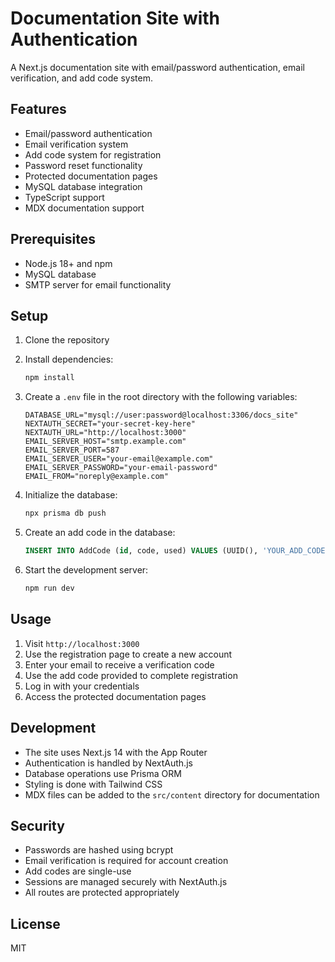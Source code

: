 # Documentation Site with Authentication

A Next.js documentation site with email/password authentication, email verification, and add code system.

## Features

- Email/password authentication
- Email verification system
- Add code system for registration
- Password reset functionality
- Protected documentation pages
- MySQL database integration
- TypeScript support
- MDX documentation support

## Prerequisites

- Node.js 18+ and npm
- MySQL database
- SMTP server for email functionality

## Setup

1. Clone the repository
2. Install dependencies:
   ```bash
   npm install
   ```

3. Create a `.env` file in the root directory with the following variables:
   ```
   DATABASE_URL="mysql://user:password@localhost:3306/docs_site"
   NEXTAUTH_SECRET="your-secret-key-here"
   NEXTAUTH_URL="http://localhost:3000"
   EMAIL_SERVER_HOST="smtp.example.com"
   EMAIL_SERVER_PORT=587
   EMAIL_SERVER_USER="your-email@example.com"
   EMAIL_SERVER_PASSWORD="your-email-password"
   EMAIL_FROM="noreply@example.com"
   ```

4. Initialize the database:
   ```bash
   npx prisma db push
   ```

5. Create an add code in the database:
   ```sql
   INSERT INTO AddCode (id, code, used) VALUES (UUID(), 'YOUR_ADD_CODE', false);
   ```

6. Start the development server:
   ```bash
   npm run dev
   ```

## Usage

1. Visit `http://localhost:3000`
2. Use the registration page to create a new account
3. Enter your email to receive a verification code
4. Use the add code provided to complete registration
5. Log in with your credentials
6. Access the protected documentation pages

## Development

- The site uses Next.js 14 with the App Router
- Authentication is handled by NextAuth.js
- Database operations use Prisma ORM
- Styling is done with Tailwind CSS
- MDX files can be added to the `src/content` directory for documentation

## Security

- Passwords are hashed using bcrypt
- Email verification is required for account creation
- Add codes are single-use
- Sessions are managed securely with NextAuth.js
- All routes are protected appropriately

## License

MIT
